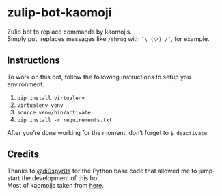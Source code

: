 # zulip-bot-kaomoji
Zulip bot to replace commands by kaomojis.  
Simply put, replaces messages like `/shrug` with `¯\_(ツ)_/¯`, for example.

## Instructions
To work on this bot, follow the following instructions to setup you environment:

1. `pip install virtualenv`
1. `virtualenv venv`
1. `source venv/bin/activate`
1. `pip install -r requirements.txt`

After you’re done working for the moment, don’t forget to `$ deactivate`.

## Credits
Thanks to [@di0spyr0s](https://github.com/di0spyr0s) for the Python base code
that allowed me to jump-start the development of this bot.  
Most of kaomoijs taken from [here](http://kaomoji.ru/en/).

